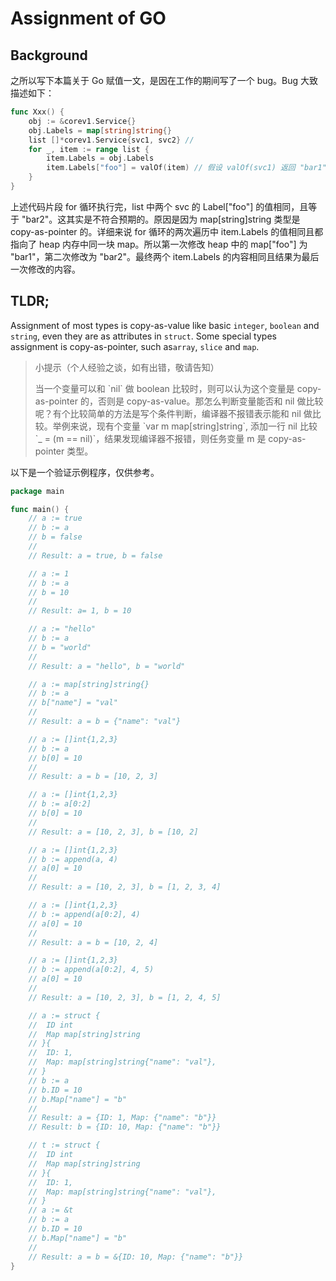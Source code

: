 # Assignment of GO


## Background

之所以写下本篇关于 Go 赋值一文，是因在工作的期间写了一个 bug。Bug 大致描述如下：

```go
func Xxx() {
	obj := &corev1.Service{}
    obj.Labels = map[string]string{}
    list []*corev1.Service{svc1, svc2} //
    for _, item := range list {
    	item.Labels = obj.Labels
        item.Labels["foo"] = valOf(item) // 假设 valOf(svc1) 返回 "bar1"， valOf(svc2) 返回  "bar2"
    }
}
```

上述代码片段 for 循环执行完，list 中两个 svc 的 Label["foo"] 的值相同，且等于 "bar2"。这其实是不符合预期的。原因是因为 map[string]string 类型是 copy-as-pointer 的。详细来说 for 循环的两次遍历中 item.Labels 的值相同且都指向了 heap 内存中同一块 map。所以第一次修改 heap 中的 map["foo"] 为 "bar1"，第二次修改为 "bar2"。最终两个 item.Labels 的内容相同且结果为最后一次修改的内容。


## TLDR;
Assignment of most types is copy-as-value like basic `integer`, `boolean` and `string`, even they are as attributes in `struct`. Some special types assignment is copy-as-pointer, such as`array`, `slice` and `map`.

<blockquote class="tip">
<p class="title">小提示（个人经验之谈，如有出错，敬请告知）</p>
当一个变量可以和 `nil` 做 boolean 比较时，则可以认为这个变量是 copy-as-pointer 的，否则是 copy-as-value。那怎么判断变量能否和 nil 做比较呢？有个比较简单的方法是写个条件判断，编译器不报错表示能和 nil 做比较。举例来说，现有个变量 `var m map[string]string`, 添加一行 nil 比较 `_ = (m == nil)`，结果发现编译器不报错，则任务变量 m 是 copy-as-pointer 类型。
</blockquote>

以下是一个验证示例程序，仅供参考。


```go
package main

func main() {
	// a := true
	// b := a
	// b = false
	//
	// Result: a = true, b = false

	// a := 1
	// b := a
	// b = 10
	//
	// Result: a= 1, b = 10

	// a := "hello"
	// b := a
	// b = "world"
	//
	// Result: a = "hello", b = "world"

	// a := map[string]string{}
	// b := a
	// b["name"] = "val"
	//
	// Result: a = b = {"name": "val"}

	// a := []int{1,2,3}
	// b := a
	// b[0] = 10
	//
	// Result: a = b = [10, 2, 3]

	// a := []int{1,2,3}
	// b := a[0:2]
	// b[0] = 10
	//
	// Result: a = [10, 2, 3], b = [10, 2]

	// a := []int{1,2,3}
	// b := append(a, 4)
	// a[0] = 10
	//
	// Result: a = [10, 2, 3], b = [1, 2, 3, 4]

	// a := []int{1,2,3}
	// b := append(a[0:2], 4)
	// a[0] = 10
	//
	// Result: a = b = [10, 2, 4]

	// a := []int{1,2,3}
	// b := append(a[0:2], 4, 5)
	// a[0] = 10
	//
	// Result: a = [10, 2, 3], b = [1, 2, 4, 5]

	// a := struct {
	// 	ID int
	// 	Map map[string]string
	// }{
	// 	ID: 1,
	// 	Map: map[string]string{"name": "val"},
	// }
	// b := a
	// b.ID = 10
	// b.Map["name"] = "b"
	//
	// Result: a = {ID: 1, Map: {"name": "b"}}
	// Result: b = {ID: 10, Map: {"name": "b"}}

	// t := struct {
	// 	ID int
	// 	Map map[string]string
	// }{
	// 	ID: 1,
	// 	Map: map[string]string{"name": "val"},
	// }
	// a := &t
	// b := a
	// b.ID = 10
	// b.Map["name"] = "b"
	//
	// Result: a = b = &{ID: 10, Map: {"name": "b"}}
}
```